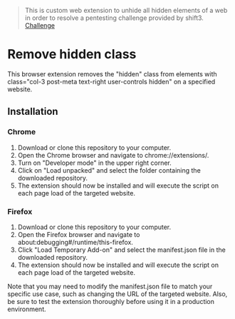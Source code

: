 > This is custom web extension to unhide all hidden elements of a web in order to resolve a pentesting challenge provided by shift3. [Challenge](https://github.com/Shift3/penetration-testing-challenge)

# Remove hidden class

This browser extension removes the "hidden" class from elements with class="col-3 post-meta text-right user-controls hidden" on a specified website.

## Installation

### Chrome

1. Download or clone this repository to your computer.
2. Open the Chrome browser and navigate to chrome://extensions/.
3. Turn on "Developer mode" in the upper right corner.
4. Click on "Load unpacked" and select the folder containing the downloaded repository.
5. The extension should now be installed and will execute the script on each page load of the targeted website.

### Firefox

1. Download or clone this repository to your computer.
2. Open the Firefox browser and navigate to about:debugging#/runtime/this-firefox.
3. Click "Load Temporary Add-on" and select the manifest.json file in the downloaded repository.
4. The extension should now be installed and will execute the script on each page load of the targeted website.

Note that you may need to modify the manifest.json file to match your specific use case, such as changing the URL of the targeted website. Also, be sure to test the extension thoroughly before using it in a production environment.
